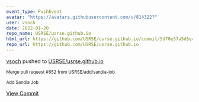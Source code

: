 ```yaml
---
event_type: PushEvent
avatar: "https://avatars.githubusercontent.com/u/814322?"
user: vsoch
date: 2022-01-20
repo_name: USRSE/usrse.github.io
html_url: https://github.com/USRSE/usrse.github.io/commit/5d70e37a5d5e4670f6ab5a749190f9bd5a47b7a8
repo_url: https://github.com/USRSE/usrse.github.io
---
```


<a href='https://github.com/vsoch' target='_blank'>vsoch</a> pushed to <a href='https://github.com/USRSE/usrse.github.io' target='_blank'>USRSE/usrse.github.io</a>

<small>Merge pull request #652 from USRSE/add/sandia-job

Add Sandia Job</small>

<a href='https://github.com/USRSE/usrse.github.io/commit/5d70e37a5d5e4670f6ab5a749190f9bd5a47b7a8' target='_blank'>View Commit</a>